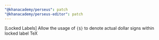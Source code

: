 ```yaml
---
"@khanacademy/perseus": patch
"@khanacademy/perseus-editor": patch
---
```


[Locked Labels] Allow the usage of `{$}` to denote actual dollar signs within locked label TeX

